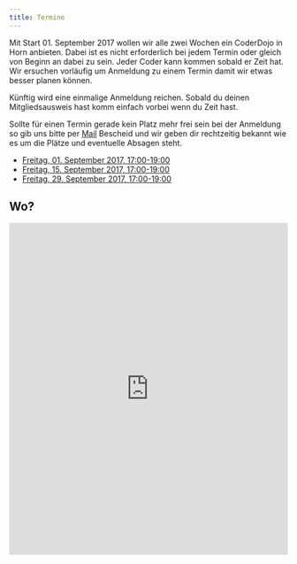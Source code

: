```yaml
---
title: Termine
---
```


Mit Start 01. September 2017 wollen wir alle zwei Wochen ein CoderDojo in Horn anbieten. Dabei ist es nicht erforderlich bei jedem Termin oder gleich von Beginn an dabei zu sein. Jeder Coder kann kommen sobald er Zeit hat. Wir ersuchen vorläufig um Anmeldung zu einem Termin damit wir etwas besser planen können. 

Künftig wird eine einmalige Anmeldung reichen. Sobald du deinen Mitgliedsausweis hast komm einfach vorbei wenn du Zeit hast.

Sollte für einen Termin gerade kein Platz mehr frei sein bei der Anmeldung so gib uns bitte per [Mail](mailto:info@horn.coderdojo.net) Bescheid und wir geben dir rechtzeitig bekannt wie es um die Plätze und eventuelle Absagen steht.

- [Freitag, 01. September 2017, 17:00-19:00](https://www.eventbrite.com/e/coderdojo-horn-tickets-36929997617?aff=utm_source%3Deb_email%26utm_medium%3Demail%26utm_campaign%3Dnew_event_email&utm_term=eventurl_text)
- [Freitag, 15. September 2017, 17:00-19:00](https://www.eventbrite.com/e/coderdojo-horn-tickets-36982836660?aff=utm_source%3Deb_email%26utm_medium%3Demail%26utm_campaign%3Dnew_event_email&utm_term=eventurl_text)
- [Freitag, 29. September 2017, 17:00-19:00](https://www.eventbrite.com/e/coderdojo-horn-tickets-36982852708?aff=utm_source%3Deb_email%26utm_medium%3Demail%26utm_campaign%3Dnew_event_email&utm_term=eventurl_text)


 

## Wo?

<iframe src="https://www.google.at/maps/embed?pb=!1m18!1m12!1m3!1d2635.1057260246703!2d15.65365651624135!3d48.66522072224143!2m3!1f0!2f0!3f0!3m2!1i1024!2i768!4f13.1!3m3!1m2!1s0x4772bcd402882329%3A0x8159ba2bc9c6c423!2sVolkshochschule+Horn!5e0!3m2!1sen!2sat!4v1502741366658" width="100%" height="600" frameborder="0" style="border:0" allowfullscreen></iframe>
